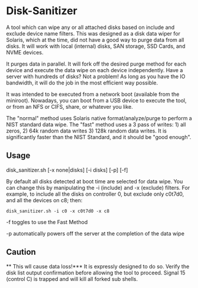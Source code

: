 # Disk-Sanitizer
A tool which can wipe any or all attached disks based on include and exclude device name filters. This was designed as a disk data wiper for Solaris, which at the time, did not have a good way to purge data from all disks. It will work with local (internal) disks, SAN storage, SSD Cards, and NVME devices.

It purges data in parallel. It will fork off the desired purge method for each device and execute the data wipe on each device independently.
Have a server with hundreds of disks? Not a problem!
As long as you have the IO bandwidth, it will do the job in the most efficient way possible.

It was intended to be executed from a network boot (available from the miniroot). Nowadays, you can boot from a USB device to execute the tool, or from an NFS or CIFS, share, or whatever you like.

The "normal" method uses Solaris native format/analyze/purge to perform a NIST standard data wipe.
The "fast" method uses a 3 pass of writes: 1) all zeros, 2) 64k random data writes 3) 128k random data writes. It is significantly faster than the NIST Standard, and it should be "good enough".

## Usage
  disk_sanitizer.sh [-x none|disks] [-i disks] [-p] [-f]
  
  By default all disks detected at boot time are selected for data wipe. You can change this by manipulating the -i (include) and -x (exclude) filters.
  For example, to include all the disks on controller 0, but exclude only c0t7d0, and all the devices on c8; then:
  
```
disk_sanitizer.sh -i c0 -x c0t7d0 -x c8
```
  
  -f toggles to use the Fast Method
  
  -p automatically powers off the server at the completion of the data wipe

## Caution
** This wll cause data loss!***
It is expressly designed to do so. Verify the disk list output confirmation before allowing the tool to proceed.
Signal 15 (control C) is trapped and will kill all forked sub shells.
